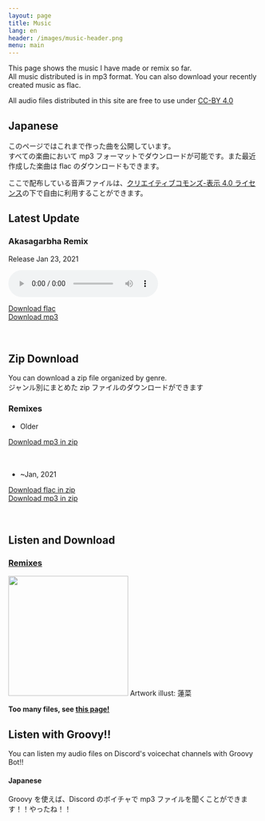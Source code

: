 ```yaml
---
layout: page
title: Music
lang: en
header: /images/music-header.png
menu: main
---
```


This page shows the music I have made or remix so far.  
All music distributed is in mp3 format. You can also download your recently created music as flac.

All audio files distributed in this site are free to use under [CC-BY 4.0][cc-by]

## Japanese

このページではこれまで作った曲を公開しています。  
すべての楽曲において mp3 フォーマットでダウンロードが可能です。また最近作成した楽曲は flac のダウンロードもできます。

ここで配布している音声ファイルは、[クリエイティブコモンズ-表示 4.0 ライセンス][cc-by]の下で自由に利用することができます。

## Latest Update

### Akasagarbha Remix 

Release Jan 23, 2021

<audio src="/music/mp3/akasagarbha.mp3" controls></audio><br>

<div class="dropdown">
  <a button class="dropbtn" href="/music/flac/akasagarbha.flac" download="akasagarbha.flac">Download flac</a>
  <div class="dropdown-content" style="width: 170px;">
    <a href="/music/mp3/akasagarbha.mp3" download="akasagarbha.mp3">Download mp3</a>
  </div>
</div><br><br>

## Zip Download

You can download a zip file organized by genre.  
ジャンル別にまとめた zip ファイルのダウンロードができます

### Remixes

- Older
<div class="dropdown">
  <a button class="dropbtn" href="https://github.com/alphaRomeo323/alpharomeo323.github.io/releases/download/1.01/Remixes.only-mp3.zip" download="Remixes.only-mp3.zip">Download mp3 in zip</a>
</div><br><br>

- ~Jan, 2021
<div class="dropdown">
  <a button class="dropbtn" href="https://github.com/alphaRomeo323/alpharomeo323.github.io/releases/download/1.01/Remixes.flac.zip" download="Remixes.flac.zip">Download flac in zip</a>
  <div class="dropdown-content" style="width: 170px;">
    <a href="https://github.com/alphaRomeo323/alpharomeo323.github.io/releases/download/1.01/Remixes.mp3.zip" download="Remixes.mp3.zip">Download mp3 in zip</a>
  </div>
</div><br><br>

## Listen and Download

### [Remixes][remixes]

<image src="/images/artwork/remix.png" style="width : 240px ;"/>
Artwork illust: 蓮菜

<strong>Too many files, see [this page!][remixes]</strong>

[cc-by]: https://creativecommons.org/licenses/by/4.0/
[remixes]: remixes/

## Listen with Groovy!!

You can listen my audio files on Discord's voicechat channels with Groovy Bot!!

#### Japanese

Groovy を使えば、Discord のボイチャで mp3 ファイルを聞くことができます！！やったね！！
